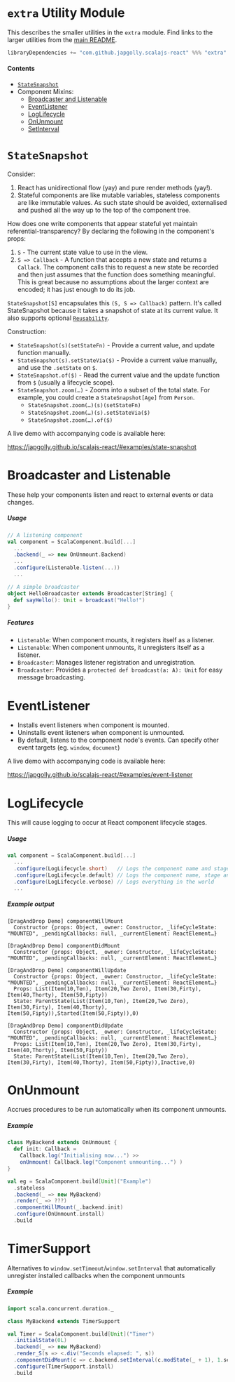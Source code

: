 `extra` Utility Module
======================

This describes the smaller utilities in the `extra` module.
Find links to the larger utilities from the [main README](../README.md).

```scala
libraryDependencies += "com.github.japgolly.scalajs-react" %%% "extra" % "1.0.0-RC1"
```

#### Contents

- [`StateSnapshot`](#statesnapshot)
- Component Mixins:
  - [Broadcaster and Listenable](#broadcaster-and-listenable)
  - [EventListener](#eventlistener)
  - [LogLifecycle](#loglifecycle)
  - [OnUnmount](#onunmount)
  - [SetInterval](#setinterval)


`StateSnapshot`
===============
Consider:
1. React has unidirectional flow (yay) and pure render methods (yay!).
2. Stateful components are like mutable variables, stateless components are like immutable values.
   As such state should be avoided, externalised and pushed all the way up to the top of the component tree.

How does one write components that appear stateful yet maintain referential-transparency?
By declaring the following in the component's props:
1. `S` - The current state value to use in the view.
2. `S => Callback` - A function that accepts a new state and returns a `Callack`.
  The component calls this to request a new state be recorded and then just assumes that the function does something
  meaningful. This is great because no assumptions about the larger context are encoded; it has just enough to do its job.

`StateSnapshot[S]` encapsulates this `(S, S => Callback)` pattern.
It's called StateSnapshot because it takes a snapshot of state at its current value.
It also supports optional [`Reusability`](PERFORMANCE.md).

Construction:

* `StateSnapshot(s)(setStateFn)` - Provide a current value, and update function manually.
* `StateSnapshot(s).setStateVia($)` - Provide a current value manually, and use the `.setState` on `$`.
* `StateSnapshot.of($)` - Read the current value and the update function from `$` (usually a lifecycle scope).
* `StateSnapshot.zoom(…)` - Zooms into a subset of the total state. For example, you could create a `StateSnapshot[Age]` from `Person`.
  * `StateSnapshot.zoom(…)(s)(setStateFn)`
  * `StateSnapshot.zoom(…)(s).setStateVia($)`
  * `StateSnapshot.zoom(…).of($)`

A live demo with accompanying code is available here:

https://japgolly.github.io/scalajs-react/#examples/state-snapshot


Broadcaster and Listenable
==========================
These help your components listen and react to external events or data changes.

##### Usage
```scala
// A listening component
val component = ScalaComponent.build[...]
  ...
  .backend(_ => new OnUnmount.Backend)
  ...
  .configure(Listenable.listen(...))
  ...

// A simple broadcaster
object HelloBroadcaster extends Broadcaster[String] {
  def sayHello(): Unit = broadcast("Hello!")
}
```

##### Features
* `Listenable`: When component mounts, it registers itself as a listener.
* `Listenable`: When component unmounts, it unregisters itself as a listener.
* `Broadcaster`: Manages listener registration and unregistration.
* `Broadcaster`: Provides a `protected def broadcast(a: A): Unit` for easy message broadcasting.

EventListener
=============
* Installs event listeners when component is mounted.
* Uninstalls event listeners when component is unmounted.
* By default, listens to the component node's events. Can specify other event targets (eg. `window`, `document`)

A live demo with accompanying code is available here:

https://japgolly.github.io/scalajs-react/#examples/event-listener


LogLifecycle
============
This will cause logging to occur at React component lifecycle stages.

##### Usage
```scala
val component = ScalaComponent.build[...]
  ...
  .configure(LogLifecycle.short)   // Logs the component name and stage
  .configure(LogLifecycle.default) // Logs the component name, stage and the props/state
  .configure(LogLifecycle.verbose) // Logs everything in the world
  ...
```

##### Example output
```
[DragAndDrop Demo] componentWillMount
  Constructor {props: Object, _owner: Constructor, _lifeCycleState: "MOUNTED", _pendingCallbacks: null, _currentElement: ReactElement…}

[DragAndDrop Demo] componentDidMount
  Constructor {props: Object, _owner: Constructor, _lifeCycleState: "MOUNTED", _pendingCallbacks: null, _currentElement: ReactElement…}

[DragAndDrop Demo] componentWillUpdate
  Constructor {props: Object, _owner: Constructor, _lifeCycleState: "MOUNTED", _pendingCallbacks: null, _currentElement: ReactElement…}
  Props: List(Item(10,Ten), Item(20,Two Zero), Item(30,Firty), Item(40,Thorty), Item(50,Fipty))
  State: ParentState(List(Item(10,Ten), Item(20,Two Zero), Item(30,Firty), Item(40,Thorty), Item(50,Fipty)),Started(Item(50,Fipty)),0)

[DragAndDrop Demo] componentDidUpdate
  Constructor {props: Object, _owner: Constructor, _lifeCycleState: "MOUNTED", _pendingCallbacks: null, _currentElement: ReactElement…}
  Props: List(Item(10,Ten), Item(20,Two Zero), Item(30,Firty), Item(40,Thorty), Item(50,Fipty))
  State: ParentState(List(Item(10,Ten), Item(20,Two Zero), Item(30,Firty), Item(40,Thorty), Item(50,Fipty)),Inactive,0)
```


OnUnmount
=========
Accrues procedures to be run automatically when its component unmounts.

##### Example
```scala
class MyBackend extends OnUnmount {
  def init: Callback =
    Callback.log("Initialising now...") >>
    onUnmount( Callback.log("Component unmounting...") )
}

val eg = ScalaComponent.build[Unit]("Example")
  .stateless
  .backend(_ => new MyBackend)
  .render(_ => ???)
  .componentWillMount(_.backend.init)
  .configure(OnUnmount.install)
  .build
```

TimerSupport
============
Alternatives to `window.setTimeout`/`window.setInterval` that automatically unregister installed callbacks
when the component unmounts

##### Example
```scala
import scala.concurrent.duration._

class MyBackend extends TimerSupport

val Timer = ScalaComponent.build[Unit]("Timer")
  .initialState(0L)
  .backend(_ => new MyBackend)
  .render_S(s => <.div("Seconds elapsed: ", s))
  .componentDidMount(c => c.backend.setInterval(c.modState(_ + 1), 1.second))
  .configure(TimerSupport.install)
  .build
```
